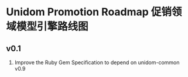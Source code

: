 # Unidom Promotion Roadmap 促销领域模型引擎路线图

## v0.1
1. Improve the Ruby Gem Specification to depend on unidom-common v0.9
